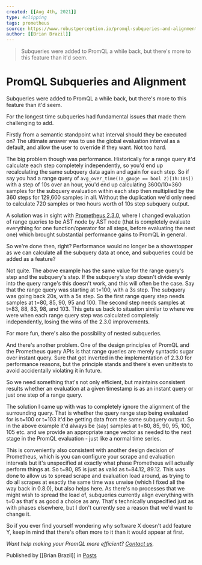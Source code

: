 ```yaml
---
created: [[Aug 4th, 2021]]
type: #clipping
tags: prometheus 
source: https://www.robustperception.io/promql-subqueries-and-alignment
author: [[Brian Brazil]] 
---
```

> Subqueries were added to PromQL a while back, but there's more to this feature than it'd seem.

# PromQL Subqueries and Alignment


Subqueries were added to PromQL a while back, but there's more to this feature than it'd seem.

For the longest time subqueries had fundamental issues that made them challenging to add.

Firstly from a semantic standpoint what interval should they be executed on? The ultimate answer was to use the global evaluation interval as a default, and allow the user to override if they want. Not too hard.

The big problem though was performance. Historically for a range query it'd calculate each step completely independently, so you'd end up recalculating the same subquery data again and again for each step. So if say you had a range query of `avg_over_time((a_gauge == bool 2)[1h:10s])` with a step of 10s over an hour, you'd end up calculating 3600/10=360 samples for the subquery evaluation within each step then multiplied by the 360 steps for 129,600 samples in all. Without the duplication we'd only need to calculate 720 samples or two hours worth of 10s step subquery output.

A solution was in sight with [Prometheus 2.3.0](https://www.robustperception.io/new-features-in-prometheus-2-3-0), where I changed evaluation of range queries to be AST node by AST node (that is completely evaluate everything for one function/operator for all steps, before evaluating the next one) which brought substantial performance gains to PromQL in general.

So we're done then, right? Performance would no longer be a showstopper as we can calculate all the subquery data at once, and subqueries could be added as a feature?

Not quite. The above example has the same value for the range query's step and the subquery's step. If the subquery's step doesn't divide evenly into the query range's this doesn't work, and this will often be the case. Say that the range query was starting at t=100, with a 3s step. The subquery was going back 20s, with a 5s step. So the first range query step needs samples at t=80, 85, 90, 95 and 100. The second step needs samples at t=83, 88, 83, 98, and 103. This gets us back to situation similar to where we were when each range query step was calculated completely independently, losing the wins of the 2.3.0 improvements.

For more fun, there's also the possibility of nested subqueries.

And there's another problem. One of the design principles of PromQL and the Prometheus query APIs is that range queries are merely syntactic sugar over instant query. Sure that got inverted in the implementation of 2.3.0 for performance reasons, but the principle stands and there's even unittests to avoid accidentally violating it in future.

So we need something that's not only efficient, but maintains consistent results whether an evaluation at a given timestamp is as an instant query or just one step of a range query.

The solution I came up with was to completely ignore the alignment of the surrounding query. That is whether the query range step being evaluated for is t=100 or t=103 it'd be getting data from the same subquery output. So in the above example it'd always be (say) samples at t=80, 85, 90, 95, 100, 105 etc. and we provide an appropriate range vector as needed to the next stage in the PromQL evaluation - just like a normal time series.

This is conveniently also consistent with another design decision of Prometheus, which is you can configure your scrape and evaluation intervals but it's unspecified at exactly what phase Prometheus will actually perform things at. So t=80, 85 is just as valid as t=84.12, 89.12. This was done to allow us to spread scrape and evaluation load around, as trying to do all scrapes at exactly the same time was unwise (which I fixed all the way back in 0.8.0), but also helps here. As there's no processes that we might wish to spread the load of, subqueries currently align everything with t=0 as that's as good a choice as any. That's technically unspecified just as with phases elsewhere, but I don't currently see a reason that we'd want to change it.

So if you ever find yourself wondering why software X doesn't add feature Y, keep in mind that there's often more to it than it would appear at first.

_Want help making your PromQL more efficient? [Contact us](mailto:prometheus@robustperception.io)._

Published by [[Brian Brazil]] in [Posts](https://www.robustperception.io/category/posts)
